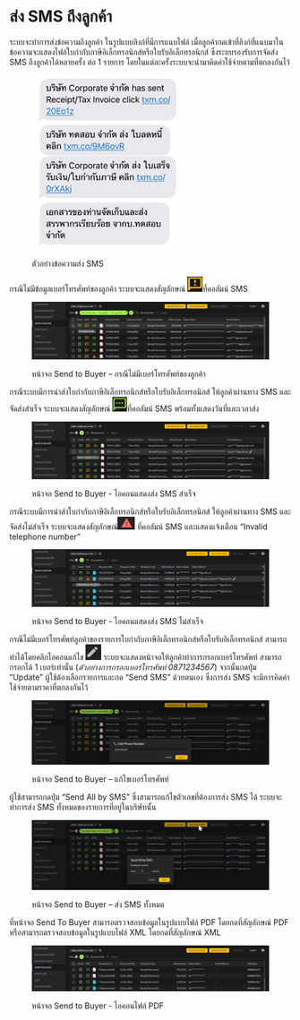 # ส่ง SMS ถึงลูกค้า

ระบบจะทำการส่งข้อความถึงลูกค้า ในรูปแบบลิงก์ที่มีการแนบไฟล์ เมื่อลูกค้ากดเข้าที่ลิงก์ที่แนบมาในข้อความจะแสดงไฟล์ใบกำกับภาษีอิเล็กทรอนิกส์หรือใบรับอิเล็กทรอนิกส์ ซึ่งระบบรองรับการจัดส่ง SMS ถึงลูกค้าได้หลายครั้ง ต่อ 1 รายการ โดยในแต่ละครั้งระบบจะนำมาคิดค่าใช้จ่ายตามที่ตกลงกันไว้

<figure><img src="../../.gitbook/assets/image (2) (1).png" alt=""><figcaption><p>ตัวอย่างข้อความส่ง SMS</p></figcaption></figure>

กรณีไม่มีข้อมูลเบอร์โทรศัพท์ของลูกค้า ระบบจะแสดงสัญลักษณ์ ![](<../../.gitbook/assets/image (11) (1).png>)ที่คอลัมน์ SMS

<figure><img src="../../.gitbook/assets/image (54) (1).png" alt=""><figcaption><p>หน้าจอ Send to Buyer – กรณีไม่มีเบอร์โทรศัพท์ของลูกค้า</p></figcaption></figure>

กรณีระบบมีการนำส่งใบกำกับภาษีอิเล็กทรอนิกส์หรือใบรับอิเล็กทรอนิกส์ ให้ลูกค้าผ่านทาง SMS และจัดส่งสำเร็จ ระบบจะแสดงสัญลักษณ์ ![](<../../.gitbook/assets/image (78).png>)ที่คอลัมน์ SMS พร้อมทั้งแสดงวันที่และเวลาส่ง

<figure><img src="../../.gitbook/assets/image (32).png" alt=""><figcaption><p>หน้าจอ Send to Buyer - ไอคอนแสดงส่ง SMS สำเร็จ</p></figcaption></figure>

กรณีระบบมีการนำส่งใบกำกับภาษีอิเล็กทรอนิกส์หรือใบรับอิเล็กทรอนิกส์ ให้ลูกค้าผ่านทาง SMS และจัดส่งไม่สำเร็จ ระบบจะแสดงสัญลักษณ์![](<../../.gitbook/assets/image (24).png>) ที่คอลัมน์ SMS และแสดงแจ้งเตือน “Invalid telephone number”

<figure><img src="../../.gitbook/assets/image (92).png" alt=""><figcaption><p>หน้าจอ Send to Buyer - ไอคอนแสดงส่ง SMS ไม่สำเร็จ</p></figcaption></figure>

กรณีไม่มีเบอร์โทรศัพท์ลูกค้าของรายการใบกำกับภาษีอิเล็กทรอนิกส์หรือใบรับอิเล็กทรอนิกส์ สามารถทำได้โดยคลิกไอคอนแก้ไข  ![](<../../.gitbook/assets/image (62).png>) ระบบจะแสดงหน้าจอให้ลูกค้าทำการกรอกเบอร์โทรศัพท์ สามารถกรอกได้ 1 เบอร์เท่านั้น (_ตัวอย่างการกรอกเบอร์โทรศัพท์ 0871234567_) จากนั้นกดปุ่ม “Update” ผู้ใช้ต้องเลือกรายการและกด “Send SMS” ด้วยตนเอง ซึ่งการส่ง SMS จะมีการคิดค่าใช้จ่ายตามราคาที่ตกลงกันไว้

<figure><img src="../../.gitbook/assets/image (83).png" alt=""><figcaption><p>หน้าจอ Send to Buyer – แก้ไขเบอร์โทรศัพท์</p></figcaption></figure>

ผู้ใช้สามารถกดปุ่ม “Send All by SMS” ซึ่งสามารถแก้ไขตัวเลขที่ต้องการส่ง SMS ได้ ระบบจะทำการส่ง SMS ทั้งหมดของรายการที่อยู่ในบริษัทนั้น

<figure><img src="../../.gitbook/assets/image (68).png" alt=""><figcaption><p>หน้าจอ Send to Buyer – ส่ง SMS ทั้งหมด</p></figcaption></figure>

ที่หน้าจอ Send To Buyer สามารถตรวจสอบข้อมูลในรูปแบบไฟล์ PDF โดยกดที่สัญลักษณ์ PDF หรือสามารถตรวจสอบข้อมูลในรูปแบบไฟล์ XML โดยกดที่สัญลักษณ์ XML

<figure><img src="../../.gitbook/assets/image (57) (1).png" alt=""><figcaption><p>หน้าจอ Send to Buyer - ไอคอนไฟล์ PDF</p></figcaption></figure>
